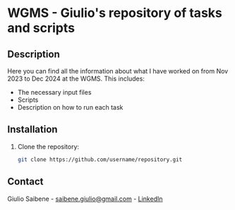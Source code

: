 # WGMS - Giulio's repository of tasks and scripts

## Description
Here you can find all the information about what I have worked on from Nov 2023 to Dec 2024 at the WGMS. This includes:
- The necessary input files
- Scripts
- Description on how to run each task

## Installation
1. Clone the repository:
   ```bash
   git clone https://github.com/username/repository.git


## Contact
Giulio Saibene - saibene.giulio@gmail.com - [LinkedIn](www.linkedin.com/in/giulio-saibene-b3a858261)

